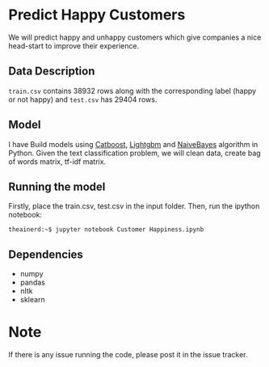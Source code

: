 # Predict Happy Customers

We will predict happy and unhappy customers which give companies a nice head-start to improve their experience.

## Data Description

`train.csv` contains 38932 rows along with the corresponding label (happy or not happy) and `test.csv` has 29404 rows.

## Model
I have Build models using [Catboost](https://github.com/Microsoft/LightGBM), [Lightgbm](https://github.com/catboost/catboost) and [NaiveBayes](https://en.wikipedia.org/wiki/Naive_Bayes_classifier) algorithm in Python. Given the text classification problem, we will clean data, create bag of words matrix, tf-idf matrix.

## Running the model


Firstly, place the train.csv, test.csv in the input folder. Then, run the ipython notebook:

```console
theainerd:~$ jupyter notebook Customer Happiness.ipynb
```
## Dependencies

* numpy
* pandas
* nltk
* sklearn

# Note
If there is any issue running the code, please post it in the issue tracker.
